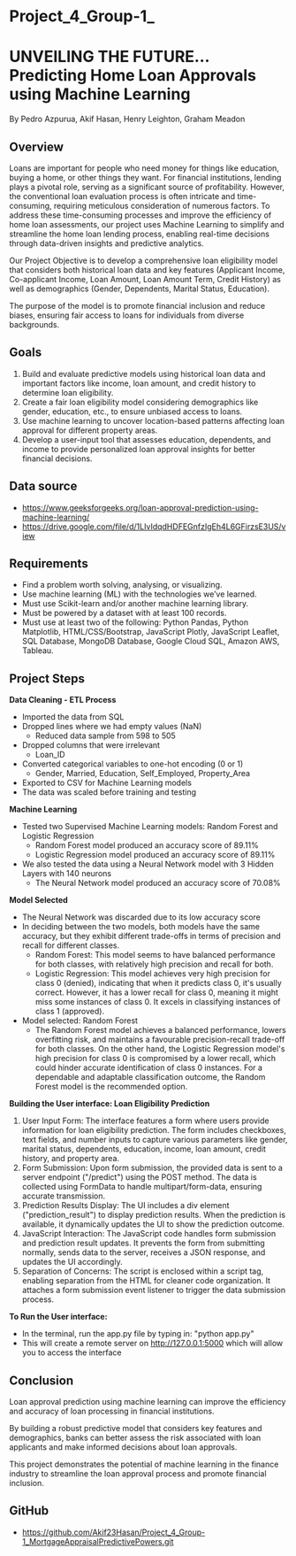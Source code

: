 # Project_4_Group-1_

# UNVEILING THE FUTURE… Predicting Home Loan Approvals using Machine Learning
By Pedro Azpurua, Akif Hasan, Henry Leighton, Graham Meadon

## Overview
Loans are important for people who need money for things like education, buying a home, or other things they want. For financial institutions, lending plays a pivotal role, serving as a significant source of profitability. However, the conventional loan evaluation process is often intricate and time-consuming, requiring meticulous consideration of numerous factors. To address these time-consuming processes and improve the efficiency of home loan assessments, our project uses Machine Learning to simplify and streamline the home loan lending process, enabling real-time decisions through data-driven insights and predictive analytics.

Our Project Objective is to develop a comprehensive loan eligibility model that considers both historical loan data and key features (Applicant Income, Co-applicant Income, Loan Amount, Loan Amount Term, Credit History) as well as demographics (Gender, Dependents, Marital Status, Education). 

The purpose of the model is to promote financial inclusion and reduce biases, ensuring fair access to loans for individuals from diverse backgrounds.

## Goals
1) Build and evaluate predictive models using historical loan data and important factors like income, loan amount, and credit history to determine loan eligibility.
2) Create a fair loan eligibility model considering demographics like gender, education, etc., to ensure unbiased access to loans.
3) Use machine learning to uncover location-based patterns affecting loan approval for different property areas.
4) Develop a user-input tool that assesses education, dependents, and income to provide personalized loan approval insights for better financial decisions.

## Data source
* https://www.geeksforgeeks.org/loan-approval-prediction-using-machine-learning/
* https://drive.google.com/file/d/1LIvIdqdHDFEGnfzIgEh4L6GFirzsE3US/view 

## Requirements
* Find a problem worth solving, analysing, or visualizing.
* Use machine learning (ML) with the technologies we’ve learned.
* Must use Scikit-learn and/or another machine learning library.
* Must be powered by a dataset with at least 100 records.
* Must use at least two of the following: Python Pandas, Python Matplotlib, HTML/CSS/Bootstrap, JavaScript Plotly, JavaScript Leaflet, SQL Database, MongoDB Database, Google Cloud SQL, Amazon AWS, Tableau.

## Project Steps
**Data Cleaning - ETL Process**
* Imported the data from SQL
* Dropped lines where we had empty values (NaN) 
    * Reduced data sample from 598 to 505
* Dropped columns that were irrelevant
    * Loan_ID
* Converted categorical variables to one-hot encoding (0 or 1)
    * Gender, Married, Education, Self_Employed, Property_Area
* Exported to CSV for Machine Learning models
* The data was scaled before training and testing

**Machine Learning**
* Tested two Supervised Machine Learning models: Random Forest and Logistic Regression 
    * Random Forest model produced an accuracy score of 89.11%
    * Logistic Regression model produced an accuracy score of 89.11%
* We also tested the data using a Neural Network model with 3 Hidden Layers with 140 neurons
    * The Neural Network model produced an accuracy score of 70.08%

**Model Selected**
* The Neural Network was discarded due to its low accuracy score
* In deciding between the two models, both models have the same accuracy, but they exhibit different trade-offs in terms of precision and recall for different classes. 
    * Random Forest: This model seems to have balanced performance for both classes, with relatively high precision and recall for both.
    * Logistic Regression: This model achieves very high precision for class 0 (denied), indicating that when it predicts class 0, it's usually correct. However, it has a lower recall for class 0, meaning it might miss some instances of class 0. It excels in classifying instances of class 1 (approved).
* Model selected: Random Forest
    * The Random Forest model achieves a balanced performance, lowers overfitting risk, and maintains a favourable precision-recall trade-off for both classes. On the other hand, the Logistic Regression model's high precision for class 0 is compromised by a lower recall, which could hinder accurate identification of class 0 instances. For a dependable and adaptable classification outcome, the Random Forest model is the recommended option.

**Building the User interface: Loan Eligibility Prediction**
1) User Input Form: The interface features a form where users provide information for loan eligibility prediction. The form includes checkboxes, text fields, and number inputs to capture various parameters like gender, marital status, dependents, education, income, loan amount, credit history, and property area.
2) Form Submission: Upon form submission, the provided data is sent to a server endpoint ("/predict") using the POST method. The data is collected using FormData to handle multipart/form-data, ensuring accurate transmission.
3) Prediction Results Display: The UI includes a div element ("prediction_result") to display prediction results. When the prediction is available, it dynamically updates the UI to show the prediction outcome.
4) JavaScript Interaction: The JavaScript code handles form submission and prediction result updates. It prevents the form from submitting normally, sends data to the server, receives a JSON response, and updates the UI accordingly.
5) Separation of Concerns: The script is enclosed within a script tag, enabling separation from the HTML for cleaner code organization. It attaches a form submission event listener to trigger the data submission process.

**To Run the User interface:**
* In the terminal, run the app.py file by typing in: "python app.py"
* This will create a remote server on http://127.0.0.1:5000 which will allow you to access the interface

## Conclusion
Loan approval prediction using machine learning can improve the efficiency and accuracy of loan processing in financial institutions. 

By building a robust predictive model that considers key features and demographics, banks can better assess the risk associated with loan applicants and make informed decisions about loan approvals. 

This project demonstrates the potential of machine learning in the finance industry to streamline the loan approval process and promote financial inclusion.

## GitHub
* https://github.com/Akif23Hasan/Project_4_Group-1_MortgageAppraisalPredictivePowers.git 
